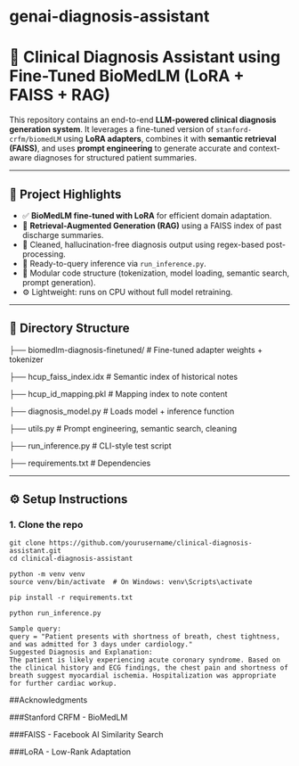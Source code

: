 # genai-diagnosis-assistant

# 🧠 Clinical Diagnosis Assistant using Fine-Tuned BioMedLM (LoRA + FAISS + RAG)

This repository contains an end-to-end **LLM-powered clinical diagnosis generation system**. It leverages a fine-tuned version of `stanford-crfm/biomedLM` using **LoRA adapters**, combines it with **semantic retrieval (FAISS)**, and uses **prompt engineering** to generate accurate and context-aware diagnoses for structured patient summaries.

---

## 🔬 Project Highlights

- ✅ **BioMedLM fine-tuned with LoRA** for efficient domain adaptation.
- 🧠 **Retrieval-Augmented Generation (RAG)** using a FAISS index of past discharge summaries.
- 📄 Cleaned, hallucination-free diagnosis output using regex-based post-processing.
- 🧪 Ready-to-query inference via `run_inference.py`.
- 🧰 Modular code structure (tokenization, model loading, semantic search, prompt generation).
- ⚙️ Lightweight: runs on CPU without full model retraining.

---

## 📁 Directory Structure

├── biomedlm-diagnosis-finetuned/ # Fine-tuned adapter weights + tokenizer

├── hcup_faiss_index.idx # Semantic index of historical notes

├── hcup_id_mapping.pkl # Mapping index to note content

├── diagnosis_model.py # Loads model + inference function

├── utils.py # Prompt engineering, semantic search, cleaning

├── run_inference.py # CLI-style test script

├── requirements.txt # Dependencies


---

## ⚙️ Setup Instructions

### 1. Clone the repo

```
git clone https://github.com/yourusername/clinical-diagnosis-assistant.git
cd clinical-diagnosis-assistant

python -m venv venv
source venv/bin/activate  # On Windows: venv\Scripts\activate

pip install -r requirements.txt

python run_inference.py

Sample query:
query = "Patient presents with shortness of breath, chest tightness, and was admitted for 3 days under cardiology."
Suggested Diagnosis and Explanation:
The patient is likely experiencing acute coronary syndrome. Based on the clinical history and ECG findings, the chest pain and shortness of breath suggest myocardial ischemia. Hospitalization was appropriate for further cardiac workup.
```

##Acknowledgments

###Stanford CRFM - BioMedLM

###FAISS - Facebook AI Similarity Search

###LoRA - Low-Rank Adaptation

